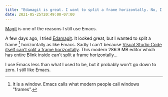 ```yaml
---
title: "Edamagit is great. I want to split a frame horizontally. No, I can't."
date: 2021-05-25T20:49:00-07:00
---
```

[Magit](https://magit.vc/) is one of the reasons I still use Emacs.

A few days ago, I tried [Edamagit](https://github.com/kahole/edamagit). It looked great, but I wanted to split a frame [^FRAME] horizontally as like Emacs. Sadly I can't because [Visual Studio Code itself can't split a frame horizontally](https://github.com/kahole/edamagit/issues/109). This modern 286.9 MB editor which has entire Blink inside can't split a frame horizontally...

I use Emacs less than what I used to be, but it probably won't go down to zero. I still like Emacs.

[^FRAME]: It is a window. Emacs calls what modern people call windows "frames".
